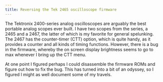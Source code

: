 ```yaml
---
title: Reversing the Tek 2465 oscilloscope firmware
---
```


The Tektronix 2400-series analog oscilloscopes are arguably the best portable analog scopes ever built.
I have two scopes from the series, a 2465 and a 2467, the latter of which is my favorite for general
spelunking.
The 2467 has the counter-timer (CTT) option, which is quite handy, as it provides a counter and all
kinds of timing functions.
However, there is a bug in the firmware, whereby the on screen display brightness seems to go to max
whenever I bring up the CTT menu.

At one point I figured perhaps I could disassemble the firmware ROMs and figure out how to fix the bug.
This has turned into a bit of an odyssey, so I figured I might as well document some of my travels.
